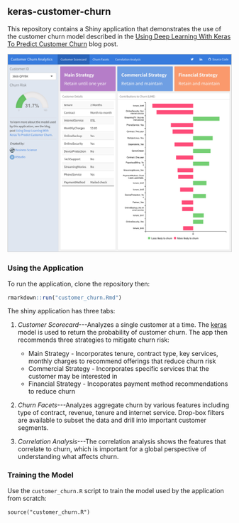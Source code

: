 ## keras-customer-churn

This repository contains a Shiny application that demonstrates the use of the customer churn model described in the [Using Deep Learning With Keras To Predict Customer Churn](https://tensorflow.rstudio.com/blog/keras-customer-churn.html) blog post.

<img src="images/customer_churn.png" width=700 style="border: 1px solid #CCCCCC;"/>

### Using the Application

To run the application, clone the repository then:

```r
rmarkdown::run("customer_churn.Rmd")
```

The shiny application has three tabs:

1) *Customer Scorecard*---Analyzes a single customer at a time. The [keras](https://keras.rstudio.com) model is used to return the probability of customer churn. The app then recommends three strategies to mitigate churn risk:
    - Main Strategy - Incorporates tenure, contract type, key services, monthly charges to recommend offerings that reduce churn risk
    - Commercial Strategy - Incorporates specific services that the customer may be interested in
    - Financial Strategy - Incoporates payment method recommendations to reduce churn

2) *Churn Facets*---Analyzes aggregate churn by various features including type of contract, revenue, tenure and internet service. Drop-box filters are available to subset the data and drill into important customer segments. 
3) *Correlation Analysis*---The correlation analysis shows the features that correlate to churn, which is important for a global perspective of understanding what affects churn.

### Training the Model

Use the `customer_churn.R` script to train the model used by the application from scratch:

```{r}
source("customer_churn.R")
```



